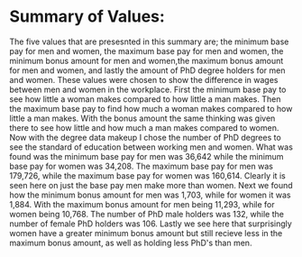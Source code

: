 # Summary of Values:

The five values that are presesnted in this summary are; the minimum base pay for men and women, the maximum base pay for men and women, the minimum bonus 
amount for men and women,the maximum bonus amount for men and women, and lastly the amount of PhD degree holders for men and women. These values were chosen to show the
difference in wages between men and women in the workplace. First the minimum base pay to see how little a woman makes compared to how little a man makes. 
Then the maximum base pay to find how much a woman makes compared to how little a man makes. With the bonus amount the same thinking was given there to see how 
little and how much a man makes compared to women. Now with the degree data makeup I chose the number of PhD degrees to see the standard of education between 
working men and women.
What was found was the minimum base pay for men was 36,642 while the minimum base pay for women was 34,208. The maximum base pay for men was 179,726, while the
maximum base pay for women was 160,614. Clearly it is seen here on just the base pay men make more than women. Next we found how the minimum bonus amount for men was
1,703, while for women it was 1,884. With the maximum bonus amount for men being  11,293, while for women being 10,768. The number of PhD male holders was 132,
while the number of female PhD holders was 106. Lastly we see here that surprisingly women have a greater minimum bonus amount but still recieve less in the maximum bonus amount, as well as holding less PhD's than men.

